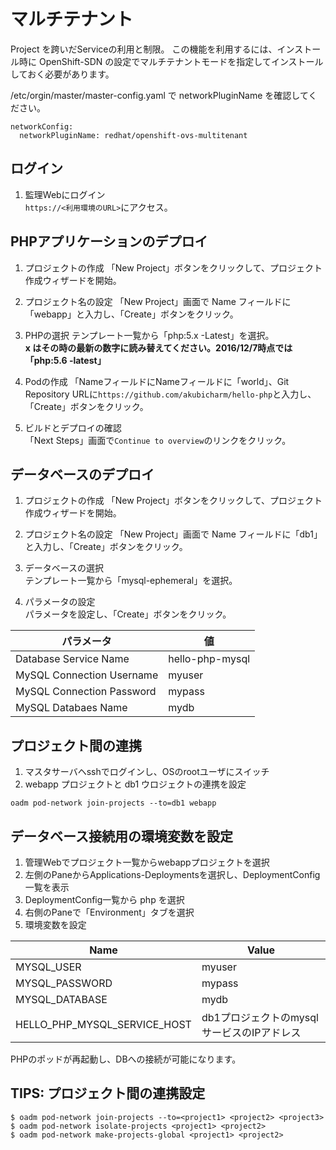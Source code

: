 # マルチテナント

Project を跨いだServiceの利用と制限。
この機能を利用するには、インストール時に OpenShift-SDN の設定でマルチテナントモードを指定してインストールしておく必要があります。


/etc/orgin/master/master-config.yaml で networkPluginName を確認してください。

```
networkConfig:
  networkPluginName: redhat/openshift-ovs-multitenant
```

## ログイン
1. 監理Webにログイン  
`https://<利用環境のURL>`にアクセス。

## PHPアプリケーションのデプロイ
1. プロジェクトの作成
「New Project」ボタンをクリックして、プロジェクト作成ウィザードを開始。

2. プロジェクト名の設定
「New Project」画面で Name フィールドに「webapp」と入力し、「Create」ボタンをクリック。

3. PHPの選択
テンプレート一覧から「php:5.x -Latest」を選択。    
**x はその時の最新の数字に読み替えてください。2016/12/7時点では「php:5.6 -latest」**

4. Podの作成
「NameフィールドにNameフィールドに「world」、Git Repository URLに`https://github.com/akubicharm/hello-php`と入力し、「Create」ボタンをクリック。

5. ビルドとデプロイの確認  
「Next Steps」画面で`Continue to overview`のリンクをクリック。

## データベースのデプロイ
1. プロジェクトの作成
「New Project」ボタンをクリックして、プロジェクト作成ウィザードを開始。

2. プロジェクト名の設定
「New Project」画面で Name フィールドに「db1」と入力し、「Create」ボタンをクリック。

3. データベースの選択  
テンプレート一覧から「mysql-ephemeral」を選択。

4. パラメータの設定  
パラメータを設定し、「Create」ボタンをクリック。

|パラメータ|値|
|---|---|
|Database Service Name|hello-php-mysql|
|MySQL Connection Username|myuser|
|MySQL Connection Password|mypass|
|MySQL Databaes Name|mydb|

## プロジェクト間の連携
1. マスタサーバヘsshでログインし、OSのrootユーザにスイッチ
2. webapp プロジェクトと db1 ウロジェクトの連携を設定
```
oadm pod-network join-projects --to=db1 webapp
```

## データベース接続用の環境変数を設定
1. 管理Webでプロジェクト一覧からwebappプロジェクトを選択
2. 左側のPaneからApplications-Deploymentsを選択し、DeploymentConfig一覧を表示
3. DeploymentConfig一覧から php を選択
4. 右側のPaneで「Environment」タブを選択
5. 環境変数を設定

|Name|Value|
|---|---|
|MYSQL_USER|myuser|
|MYSQL_PASSWORD|mypass|
|MYSQL_DATABASE|mydb|
|HELLO_PHP_MYSQL_SERVICE_HOST|db1プロジェクトのmysqlサービスのIPアドレス|

PHPのポッドが再起動し、DBへの接続が可能になります。


## TIPS: プロジェクト間の連携設定
```
$ oadm pod-network join-projects --to=<project1> <project2> <project3>
$ oadm pod-network isolate-projects <project1> <project2>
$ oadm pod-network make-projects-global <project1> <project2>
```

